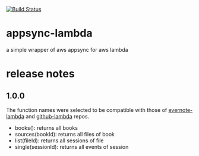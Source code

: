 [![Build Status](https://semaphoreci.com/api/v1/alexisargyris/appsync-lambda/branches/master/badge.svg)](https://semaphoreci.com/alexisargyris/appsync-lambda)

# appsync-lambda

a simple wrapper of aws appsync for aws lambda

# release notes

## 1.0.0

The function names were selected to be compatible with those of [evernote-lambda](https://github.com/alexisargyris/evernote-lambda) and [github-lambda](https://github.com/alexisargyris/github-lambda) repos.

- books(): returns all books
- sources(bookId): returns all files of book
- list(fileId): returns all sessions of file
- single(sessionId): returns all events of session
